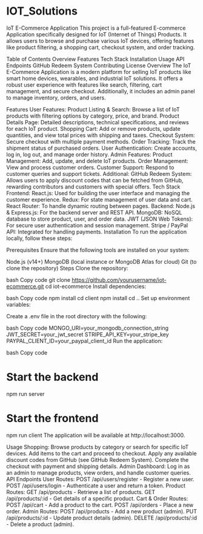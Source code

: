 # IOT_Solutions

IoT E-Commerce Application
This project is a full-featured E-commerce Application specifically designed for IoT (Internet of Things) Products. It allows users to browse and purchase various IoT devices, offering features like product filtering, a shopping cart, checkout system, and order tracking.

Table of Contents
Overview
Features
Tech Stack
Installation
Usage
API Endpoints
GitHub Redeem System
Contributing
License
Overview
The IoT E-Commerce Application is a modern platform for selling IoT products like smart home devices, wearables, and industrial IoT solutions. It offers a robust user experience with features like search, filtering, cart management, and secure checkout. Additionally, it includes an admin panel to manage inventory, orders, and users.

Features
User Features:
Product Listing & Search: Browse a list of IoT products with filtering options by category, price, and brand.
Product Details Page: Detailed descriptions, technical specifications, and reviews for each IoT product.
Shopping Cart: Add or remove products, update quantities, and view total prices with shipping and taxes.
Checkout System: Secure checkout with multiple payment methods.
Order Tracking: Track the shipment status of purchased orders.
User Authentication: Create accounts, log in, log out, and manage order history.
Admin Features:
Product Management: Add, update, and delete IoT products.
Order Management: View and process customer orders.
Customer Support: Respond to customer queries and support tickets.
Additional:
GitHub Redeem System: Allows users to apply discount codes that can be fetched from GitHub, rewarding contributors and customers with special offers.
Tech Stack
Frontend:
React.js: Used for building the user interface and managing the customer experience.
Redux: For state management of user data and cart.
React Router: To handle dynamic routing between pages.
Backend:
Node.js & Express.js: For the backend server and REST API.
MongoDB: NoSQL database to store product, user, and order data.
JWT (JSON Web Tokens): For secure user authentication and session management.
Stripe / PayPal API: Integrated for handling payments.
Installation
To run the application locally, follow these steps:

Prerequisites
Ensure that the following tools are installed on your system:

Node.js (v14+)
MongoDB (local instance or MongoDB Atlas for cloud)
Git (to clone the repository)
Steps
Clone the repository:

bash
Copy code
git clone https://github.com/yourusername/iot-ecommerce.git
cd iot-ecommerce
Install dependencies:

bash
Copy code
npm install
cd client
npm install
cd ..
Set up environment variables:

Create a .env file in the root directory with the following:

bash
Copy code
MONGO_URI=your_mongodb_connection_string
JWT_SECRET=your_jwt_secret
STRIPE_API_KEY=your_stripe_key
PAYPAL_CLIENT_ID=your_paypal_client_id
Run the application:

bash
Copy code
# Start the backend
npm run server

# Start the frontend
npm run client
The application will be available at http://localhost:3000.

Usage
Shopping:
Browse products by category or search for specific IoT devices.
Add items to the cart and proceed to checkout.
Apply any available discount codes from GitHub (see GitHub Redeem System).
Complete the checkout with payment and shipping details.
Admin Dashboard:
Log in as an admin to manage products, view orders, and handle customer queries.
API Endpoints
User Routes:
POST /api/users/register - Register a new user.
POST /api/users/login - Authenticate a user and return a token.
Product Routes:
GET /api/products - Retrieve a list of products.
GET /api/products/:id - Get details of a specific product.
Cart & Order Routes:
POST /api/cart - Add a product to the cart.
POST /api/orders - Place a new order.
Admin Routes:
POST /api/products - Add a new product (admin).
PUT /api/products/:id - Update product details (admin).
DELETE /api/products/:id - Delete a product (admin).
